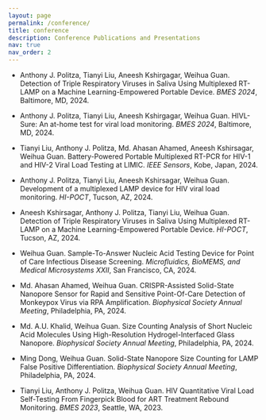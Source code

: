 ```yaml
---
layout: page
permalink: /conference/
title: conference
description: Conference Publications and Presentations
nav: true
nav_order: 2
---
```


- Anthony J. Politza, Tianyi Liu, Aneesh Kshirgagar, Weihua Guan. Detection of Triple Respiratory Viruses in Saliva Using Multiplexed RT-LAMP on a Machine Learning-Empowered Portable Device. *BMES 2024*, Baltimore, MD, 2024.

- Anthony J. Politza, Tianyi Liu, Aneesh Kshirgagar, Weihua Guan. HIVL-Sure: An at-home test for viral load monitoring. *BMES 2024*, Baltimore, MD, 2024.

- Tianyi Liu, Anthony J. Politza, Md. Ahasan Ahamed, Aneesh Kshirsagar, Weihua Guan. Battery-Powered Portable Multiplexed RT-PCR for HIV-1 and HIV-2 Viral Load Testing at LIMIC. *IEEE Sensors*, Kobe, Japan, 2024.

- Anthony J. Politza, Tianyi Liu, Aneesh Kshirsagar, Weihua Guan. Development of a multiplexed LAMP device for HIV viral load monitoring. *HI-POCT*, Tucson, AZ, 2024.

- Aneesh Kshirsagar, Anthony J. Politza, Tianyi Liu, Weihua Guan. Detection of Triple Respiratory Viruses in Saliva Using Multiplexed RT-LAMP on a Machine Learning-Empowered Portable Device. *HI-POCT*, Tucson, AZ, 2024.

- Weihua Guan. Sample-To-Answer Nucleic Acid Testing Device for Point of Care Infectious Disease Screening. *Microfluidics, BioMEMS, and Medical Microsystems XXII*, San Francisco, CA, 2024.

- Md. Ahasan Ahamed, Weihua Guan. CRISPR-Assisted Solid-State Nanopore Sensor for Rapid and Sensitive Point-Of-Care Detection of Monkeypox Virus via RPA Amplification. *Biophysical Society Annual Meeting*, Philadelphia, PA, 2024.

- Md. A.U. Khalid, Weihua Guan. Size Counting Analysis of Short Nucleic Acid Molecules Using High-Resolution Hydrogel-Interfaced Glass Nanopore. *Biophysical Society Annual Meeting*, Philadelphia, PA, 2024.

- Ming Dong, Weihua Guan. Solid-State Nanopore Size Counting for LAMP False Positive Differentiation. *Biophysical Society Annual Meeting*, Philadelphia, PA, 2024.

- Tianyi Liu, Anthony J. Politza, Weihua Guan. HIV Quantitative Viral Load Self-Testing From Fingerpick Blood for ART Treatment Rebound Monitoring. *BMES 2023*, Seattle, WA, 2023.
